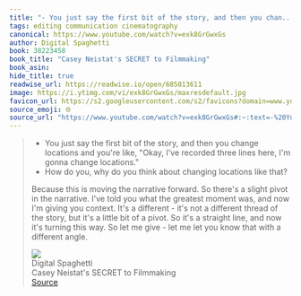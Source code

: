 ```yaml
---
title: "- You just say the first bit of the story, and then you chan..."
tags: editing communication cinematography
canonical: https://www.youtube.com/watch?v=exk8GrGwxGs
author: Digital Spaghetti
book: 38223458
book_title: "Casey Neistat's SECRET to Filmmaking"
book_asin: 
hide_title: true
readwise_url: https://readwise.io/open/685813611
image: https://i.ytimg.com/vi/exk8GrGwxGs/maxresdefault.jpg
favicon_url: https://s2.googleusercontent.com/s2/favicons?domain=www.youtube.com
source_emoji: 🌐
source_url: "https://www.youtube.com/watch?v=exk8GrGwxGs#:~:text=-%20You%20just,a%20different%20angle."
---
```


> - You just say the first bit of the story, and then you change locations and you're like, "Okay, I've recorded three lines here, I'm gonna change locations."
> - How do you, why do you think about changing locations like that?
> 
> Because this is moving the narrative forward. So there's a slight pivot in the narrative. I've told you what the greatest moment was, and now I'm giving you context. It's a different - it's not a different thread of the story, but it's a little bit of a pivot. So it's a straight line, and now it's turning this way. So let me give - let me let you know that with a different angle.
> <div class="quoteback-footer"><div class="quoteback-avatar"><img class="mini-favicon" src="https://s2.googleusercontent.com/s2/favicons?domain=www.youtube.com"></div><div class="quoteback-metadata"><div class="metadata-inner"><span style="display:none">FROM:</span><div aria-label="Digital Spaghetti" class="quoteback-author"> Digital Spaghetti</div><div aria-label="Casey Neistat's SECRET to Filmmaking" class="quoteback-title"> Casey Neistat's SECRET to Filmmaking</div></div></div><div class="quoteback-backlink"><a target="_blank" aria-label="go to the full text of this quotation" rel="noopener" href="https://www.youtube.com/watch?v=exk8GrGwxGs#:~:text=-%20You%20just,a%20different%20angle." class="quoteback-arrow"> Source</a></div></div>